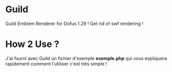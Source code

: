 # Guild

Guild Emblem Renderer for Dofus 1.29 ! Get rid of swf rendering !


# How 2 Use ?

J'ai fourni avec Guild un fichier d'exemple **exemple.php** qui vous expliquera rapidement comment l'utiliser c'est très simple !
